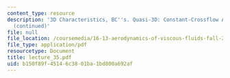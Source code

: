 ```yaml
---
content_type: resource
description: '3D Characteristics, BC''s. Quasi-3D: Constant-Crossflow Approximation
  (continued)'
file: null
file_location: /coursemedia/16-13-aerodynamics-of-viscous-fluids-fall-2003/b150f89f45146c3801ba1bd800a692af_lecture_35.pdf
file_type: application/pdf
resourcetype: Document
title: lecture_35.pdf
uid: b150f89f-4514-6c38-01ba-1bd800a692af
---
```

